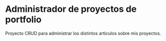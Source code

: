 # Administrador de proyectos de portfolio

Proyecto CRUD para administrar los distintos articulos sobre mis proyectos.
